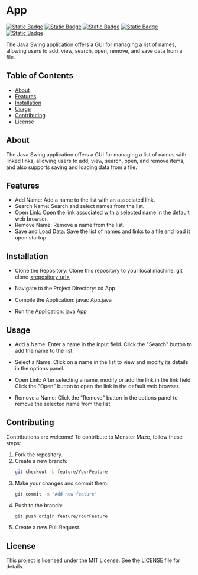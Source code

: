 # App

[![Static Badge](https://img.shields.io/badge/uri-pink)](https://docs.oracle.com/javase/8/docs/api/java/net/URI.html)
[![Static Badge](https://img.shields.io/badge/filewriter-beige)](https://docs.oracle.com/javase/8/docs/api/java/io/FileWriter.html)
[![Static Badge](https://img.shields.io/badge/bufferedwriter-wheat)](https://docs.oracle.com/javase/8/docs/api/java/io/BufferedWriter.html)
[![Static Badge](https://img.shields.io/badge/ioexception-sienna)](https://docs.oracle.com/javase/8/docs/api/java/io/IOException.html?is-external=true)
[![Static Badge](https://img.shields.io/badge/documentlistener-chocolate)](https://docs.oracle.com/javase/8/docs/api/javax/swing/event/DocumentListener.html)

The Java Swing application offers a GUI for managing a list of names, allowing users to add, view, search, open, remove, and save data from a file.

## Table of Contents

- [About](#about)
- [Features](#features)
- [Installation](#installation)
- [Usage](#usage)
- [Contributing](#contributing)
- [License](#license)

## About

The Java Swing application offers a GUI for managing a list of names with linked links, allowing users to add, view, search, open, and remove items, and also supports saving and loading data from a file.

## Features
- Add Name: Add a name to the list with an associated link.
- Search Name: Search and select names from the list.
- Open Link: Open the link associated with a selected name in the default web browser.
- Remove Name: Remove a name from the list.
- Save and Load Data: Save the list of names and links to a file and load it upon startup.

## Installation

- Clone the Repository: Clone this repository to your local machine.
git clone [<repository_url>](https://github.com/Statute8234/App.git)

- Navigate to the Project Directory:
cd App

- Compile the Application:
javac App.java

- Run the Application:
java App

## Usage

- Add a Name:
Enter a name in the input field.
Click the "Search" button to add the name to the list.

- Select a Name:
Click on a name in the list to view and modify its details in the options panel.

- Open Link:
After selecting a name, modify or add the link in the link field.
Click the "Open" button to open the link in the default web browser.

- Remove a Name:
Click the "Remove" button in the options panel to remove the selected name from the list.

## Contributing

Contributions are welcome! To contribute to Monster Maze, follow these steps:

1. Fork the repository.
2. Create a new branch:
   ```bash
   git checkout -b feature/YourFeature
   ```
3. Make your changes and commit them:
   ```bash
   git commit -m "Add new feature"
   ```
4. Push to the branch:
   ```bash
   git push origin feature/YourFeature
   ```
5. Create a new Pull Request.

## License

This project is licensed under the MIT License. See the [LICENSE](LICENSE) file for details.
